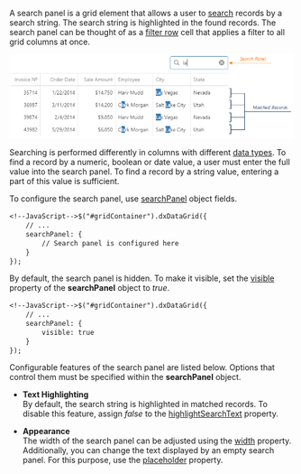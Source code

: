 A search panel is a grid element that allows a user to [search](/concepts/10%20UI%20Widgets/70%20Data%20Grid/030%20Filtering/040%20Searching.md '/Documentation/Guide/UI_Widgets/Data_Grid/Filtering/#Searching') records by a search string. The search string is highlighted in the found records. The search panel can be thought of as a [filter row](/concepts/10%20UI%20Widgets/70%20Data%20Grid/001%20Visual%20Elements/070%20Filter%20Row.md '/Documentation/Guide/UI_Widgets/Data_Grid/Visual_Elements/#Filter_Row') cell that applies a filter to all grid columns at once.

![DevExtreme DataGrid SearchPanel](/images/DataGrid/SearchPanel.png)

Searching is performed differently in columns with different [data types](/api-reference/10%20UI%20Widgets/dxDataGrid/1%20Configuration/columns/dataType.md '/Documentation/ApiReference/UI_Widgets/dxDataGrid/Configuration/columns/#dataType'). To find a record by a numeric, boolean or date value, a user must enter the full value into the search panel. To find a record by a string value, entering a part of this value is sufficient.

To configure the search panel, use [searchPanel](/api-reference/10%20UI%20Widgets/dxDataGrid/1%20Configuration/searchPanel '/Documentation/ApiReference/UI_Widgets/dxDataGrid/Configuration/searchPanel/') object fields.

	<!--JavaScript-->$("#gridContainer").dxDataGrid({
		// ...
		searchPanel: {
			// Search panel is configured here
		}
    });

By default, the search panel is hidden. To make it visible, set the [visible](/api-reference/10%20UI%20Widgets/dxDataGrid/1%20Configuration/searchPanel/visible.md '/Documentation/ApiReference/UI_Widgets/dxDataGrid/Configuration/searchPanel/#visible') property of the **searchPanel** object to *true*.

	<!--JavaScript-->$("#gridContainer").dxDataGrid({
		// ...
		searchPanel: {
			visible: true
		}
    });

Configurable features of the search panel are listed below. Options that control them must be specified within the **searchPanel** object. 

* **Text Highlighting**		
By default, the search string is highlighted in matched records. To disable this feature, assign *false* to the [highlightSearchText](/api-reference/10%20UI%20Widgets/dxDataGrid/1%20Configuration/searchPanel/highlightSearchText.md '/Documentation/ApiReference/UI_Widgets/dxDataGrid/Configuration/searchPanel/#highlightSearchText') property.

* **Appearance**		
The width of the search panel can be adjusted using the [width](/api-reference/10%20UI%20Widgets/dxDataGrid/1%20Configuration/searchPanel/width.md '/Documentation/ApiReference/UI_Widgets/dxDataGrid/Configuration/searchPanel/#width') property. Additionally, you can change the text displayed by an empty search panel. For this purpose, use the [placeholder](/api-reference/10%20UI%20Widgets/dxDataGrid/1%20Configuration/searchPanel/placeholder.md '/Documentation/ApiReference/UI_Widgets/dxDataGrid/Configuration/searchPanel/#placeholder') property.